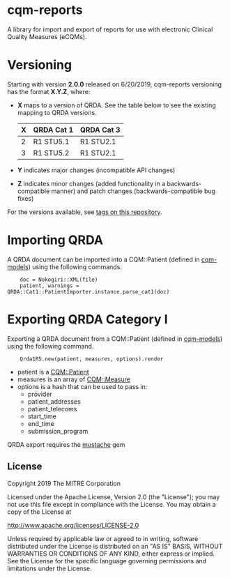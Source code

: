 # cqm-reports
A library for import and export of reports for use with electronic Clinical Quality Measures (eCQMs).

Versioning
==========

Starting with version **2.0.0** released on 6/20/2019, cqm-reports versioning has the format **X.Y.Z**, where:

* **X** maps to a version of QRDA. See the table below to see the existing mapping to QRDA versions.

  | X | QRDA Cat 1 | QRDA Cat 3 |
  | --- | --- | --- |
  | 2 | R1 STU5.1 | R1 STU2.1 |
  | 3 | R1 STU5.2 | R1 STU2.1 |

* **Y** indicates major changes (incompatible API changes)

* **Z** indicates minor changes (added functionality in a backwards-compatible manner) and patch changes (backwards-compatible bug fixes)

For the versions available, see [tags on this repository](https://github.com/projecttacoma/cqm-validators/tags).

Importing QRDA
==========

A QRDA document can be imported into a CQM::Patient (defined in [cqm-models](https://github.com/projecttacoma/cqm-models)) using the following commands.

        doc = Nokogiri::XML(file)
        patient, warnings = QRDA::Cat1::PatientImporter.instance.parse_cat1(doc)

Exporting QRDA Category I
==========

Exporting a QRDA document from a CQM::Patient (defined in [cqm-models](https://github.com/projecttacoma/cqm-models)) using the following command.

        Qrda1R5.new(patient, measures, options).render
* patient is a [CQM::Patient](https://github.com/projecttacoma/cqm-models/blob/master/app/models/cqm/patient.rb)
* measures is an array of [CQM::Measure](https://github.com/projecttacoma/cqm-models/blob/master/app/models/cqm/measure.rb)
* options is a hash that can be used to pass in:
  * provider
  * patient_addresses
  * patient_telecoms
  * start_time
  * end_time
  * submission_program 

QRDA export requires the [mustache](https://github.com/mustache/mustache) gem 

## License

Copyright 2019 The MITRE Corporation

Licensed under the Apache License, Version 2.0 (the "License"); you may not use this file except in compliance with the License. You may obtain a copy of the License at

http://www.apache.org/licenses/LICENSE-2.0

Unless required by applicable law or agreed to in writing, software distributed under the License is distributed on an "AS IS" BASIS, WITHOUT WARRANTIES OR CONDITIONS OF ANY KIND, either express or implied. See the License for the specific language governing permissions and limitations under the License.
